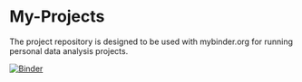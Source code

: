 # My-Projects

The project repository is designed to be used with mybinder.org for running personal data analysis projects.

[![Binder](https://mybinder.org/badge_logo.svg)](https://mybinder.org/v2/gh/nilotpalc/My-Projects/master)

